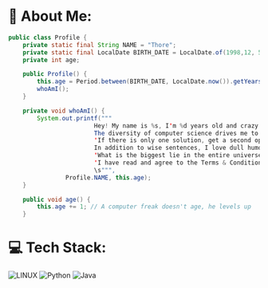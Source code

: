 # 💫 About Me:
```Java
public class Profile {
    private static final String NAME = "Thore";
    private static final LocalDate BIRTH_DATE = LocalDate.of(1998,12, 5);
    private int age;

    public Profile() {
        this.age = Period.between(BIRTH_DATE, LocalDate.now()).getYears();
        whoAmI();
    }

    private void whoAmI() {
        System.out.printf("""
                        Hey! My name is %s, I'm %d years old and crazy about technology.
                        The diversity of computer science drives me to keep going.
                        'If there is only one solution, get a second opinion' - Timothy High
                        In addition to wise sentences, I love dull humor.
                        'What is the biggest lie in the entire universe?'
                        'I have read and agree to the Terms & Conditions.'
                        \s""",
                Profile.NAME, this.age);
    }

    public void age() {
        this.age += 1; // A computer freak doesn't age, he levels up
    }
```

# 💻 Tech Stack:
![LINUX](https://img.shields.io/badge/Linux-FCC624?style=for-the-badge&logo=linux&logoColor=black)
![Python](https://img.shields.io/badge/python-3670A0?style=for-the-badge&logo=python&logoColor=ffdd54)
![Java](https://img.shields.io/badge/java-%23ED8B00.svg?style=for-the-badge&logo=java&logoColor=white)


<!-- ## 🌐 Socials:
-->
<!-- ### ✍️ Dev Quote
![](https://quotes-github-readme.vercel.app/api?type=vetical&theme=radical) -->




